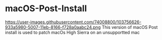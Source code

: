 # macOS-Post-Install
https://user-images.githubusercontent.com/74008800/103756626-933a5980-5007-11eb-8166-f728a0aabc24.png
This version of macOS Post install is used to patch macOs High Sierra on an unsupportted mac
